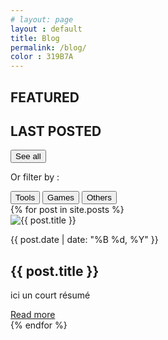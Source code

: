 ```yaml
---
# layout: page
layout : default
title: Blog
permalink: /blog/
color : 319B7A
---
```


<!-- <style>
    .filter-button {
        border : solid 0.2px {{page.color}};
        color : {{page.color}};
    }
</style> -->

<section>

<h2><i class="fa-solid fa-square" style="color: #{{ page.color }}"></i> FEATURED </h2>


<h2><i class="fa-solid fa-square" style="color: #{{ page.color }}"></i> LAST POSTED</h2>
<div class="category-filter">
  <button class="filter-button" data-category="Toutes les catégories">See all</button>
  <p> Or filter by : </p>
  <button class="filter-button"  style="color: #{{ page.color }}" data-category="Tools">Tools</button>
  <button class="filter-button" data-category="Games">Games</button>
  <button class="filter-button" data-category="Others">Others</button>
  <!-- Ajouter d'autres boutons pour chaque catégorie -->
</div>

<div class="articles">
    {% for post in site.posts %}
    <div class="article">
        <img src="{{ post.image }}" alt="{{ post.title }}">
        <p>{{ post.date | date: "%B %d, %Y" }}</p>
        <h2>{{ post.title }}</h2>
        <p>ici un court résumé</p>
        <a href="{{ post.url }}">Read more</a>
    </div>
    {% endfor %}
</div>


</section>